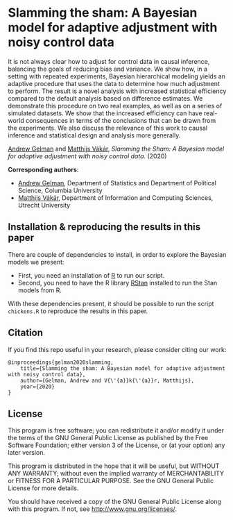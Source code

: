 # Slamming the sham: A Bayesian model for adaptive adjustment with noisy control data

  It is not always clear how to adjust for control data in causal inference,
  balancing the goals of reducing bias and variance.  We show how, in a setting with repeated
  experiments, Bayesian hierarchical modeling yields an adaptive procedure that
  uses the data to determine how much adjustment to perform.
  The result is a novel analysis with increased statistical efficiency compared to the 
  default analysis based on difference estimates.
  We demonstrate this procedure on two real examples, as well as on a series of simulated datasets.
  We show that the increased efficiency can have real-world consequences in terms of the conclusions
  that can be drawn from the experiments.
  We also discuss the relevance of this work to causal inference and statistical design and analysis more
  generally.

[Andrew Gelman](http://www.stat.columbia.edu/~gelman/) and [Matthijs Vákár](http://www.columbia.edu/~mv2745/), *Slamming the Sham:
A Bayesian model for adaptive adjustment with noisy control data.* (2020)

**Corresponding authors**:

* [Andrew Gelman](gelman@stat.columbia.edu), Department of Statistics and Department of Political Science, Columbia University
* [Matthijs Vákár](matthijs.vakar@gmail.com), Department of Information and Computing Sciences, Utrecht University

## Installation & reproducing the results in this paper

There are couple of dependencies to install, in order to explore the Bayesian models we present:

* First, you need an installation of [R](https://www.r-project.org/) to run our script.
* Second, you need to have the R library [RStan](https://github.com/stan-dev/rstan/wiki/RStan-Getting-Started) installed to run the Stan models from R.

With these dependencies present, it should be possible to run the script `chickens.R` to reproduce the results in this paper.

## Citation

If you find this repo useful in your research, please consider citing our work:

    @inproceedings{gelman2020slamming,
        title={Slamming the sham: A Bayesian model for adaptive adjustment with noisy control data},
        author={Gelman, Andrew and V{\'{a}}k{\'{a}}r, Matthijs},
        year={2020}
    }

## License

This program is free software; you can redistribute it and/or modify it under the terms of the GNU General Public License as published by the Free Software Foundation; either version 3 of the License, or (at your option) any later version.

This program is distributed in the hope that it will be useful, but WITHOUT ANY WARRANTY; without even the implied warranty of MERCHANTABILITY or FITNESS FOR A PARTICULAR PURPOSE. See the GNU General Public License for more details.

You should have received a copy of the GNU General Public License along with this program. If not, see  <http://www.gnu.org/licenses/>.
